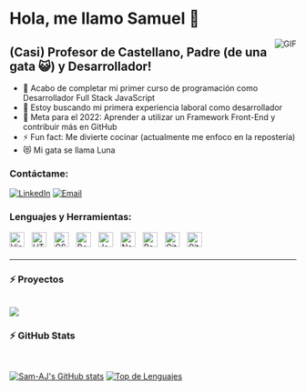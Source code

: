 # Hola, me llamo Samuel 👋 

<img align="right" alt="GIF" src="https://media.giphy.com/media/LmNwrBhejkK9EFP504/giphy.gif"/>

## (Casi) Profesor de Castellano, Padre (de una gata 😺) y Desarrollador!

- 🌱 Acabo de completar mi primer curso de programación como Desarrollador Full Stack JavaScript
- 👯 Estoy buscando mi primera experiencia laboral como desarrollador
- 🥅 Meta para el 2022: Aprender a utilizar un Framework Front-End y contribuir más en GitHub
- ⚡ Fun fact: Me divierte cocinar (actualmente me enfoco en la repostería)
- 😻 Mi gata se llama Luna

### Contáctame:

<p>
<a href="https://www.linkedin.com/in/samuel-jara-aravena/"><img alt="LinkedIn" src="https://img.shields.io/badge/LinkedIn-Samuel%20Jara%20Aravena-blue?style=flat-square&logo=linkedin"></a>
<a href="mailto:spjara.aravena@gmail.com"><img alt="Email" src="https://img.shields.io/badge/Email-spjara.aravena@gmail.com-blue?style=flat-square&logo=gmail"></a>
</p>

### Lenguajes y Herramientas:

[<img align="left" alt="Visual Studio Code" width="26px" src="https://cdn.jsdelivr.net/gh/devicons/devicon/icons/vscode/vscode-original.svg" style="padding-right:10px;" />](https://code.visualstudio.com/docs)
[<img align="left" alt="HTML5" width="26px" src="https://cdn.jsdelivr.net/gh/devicons/devicon/icons/html5/html5-original.svg" style="padding-right:10px;" />](https://developer.mozilla.org/en-US/docs/Glossary/HTML5)
[<img align="left" alt="CSS3" width="26px" src="https://cdn.jsdelivr.net/gh/devicons/devicon/icons/css3/css3-original.svg" style="padding-right:10px;" />](https://developer.mozilla.org/en-US/docs/Web/CSS)
[<img align="left" alt="Bootstrap" width="26px" src="https://cdn.jsdelivr.net/gh/devicons/devicon/icons/bootstrap/bootstrap-original.svg" style="padding-right:10px;" />](https://getbootstrap.com/docs/5.2/getting-started/introduction/)
[<img align="left" alt="JavaScript" width="26px" src="https://cdn.jsdelivr.net/gh/devicons/devicon/icons/javascript/javascript-original.svg" style="padding-right:10px;" />](https://developer.mozilla.org/en-US/docs/Web/JavaScript)
[<img align="left" alt="Node.js" width="26px" src="https://cdn.jsdelivr.net/gh/devicons/devicon/icons/nodejs/nodejs-original.svg" style="padding-right:10px;" />](https://nodejs.org/en/docs/)
[<img align="left" alt="PostgreSQL" width="26px" src="https://cdn.jsdelivr.net/gh/devicons/devicon/icons/postgresql/postgresql-original.svg" style="padding-right:10px;" />](https://www.postgresql.org/docs/)
[<img align="left" alt="Git" width="26px" src="https://cdn.jsdelivr.net/gh/devicons/devicon/icons/git/git-original.svg" style="padding-right:10px;" />](https://git-scm.com/doc)
[<img align="left" alt="GitHub" width="26px" src="https://user-images.githubusercontent.com/3369400/139447912-e0f43f33-6d9f-45f8-be46-2df5bbc91289.png" style="padding-right:10px;" />](https://github.com/)

<br />
<br />

---
### :zap: Proyectos
<br />

<a href="[https://github.com/anuraghazra/github-readme-stats](https://bancosolarsamueljara.herokuapp.com/)">
  <img align="center" src="https://github-readme-stats.vercel.app/api/pin/?username=Sam-AJ&repo=github-readme-stats&theme=react" />
</a>

<br />

### :zap: GitHub Stats

<br />

[![Sam-AJ's GitHub stats](https://github-readme-stats.vercel.app/api?username=Sam-AJ&show_icons=true&theme=react)](https://github.com/anuraghazra/github-readme-stats)
[![Top de Lenguajes](https://github-readme-stats.vercel.app/api/top-langs/?username=Sam-AJ&layout=compact&theme=react)](https://github.com/anuraghazra/github-readme-stats)
